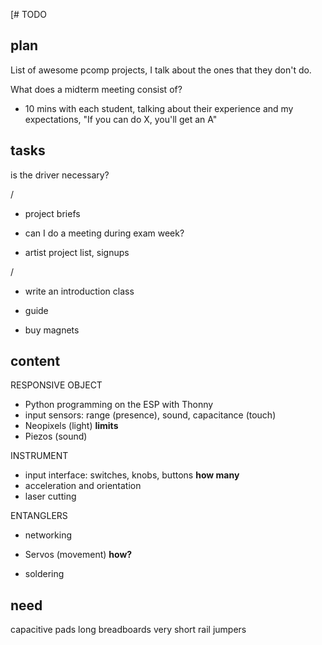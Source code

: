 [# TODO

## plan

List of awesome pcomp projects, I talk about the ones that they don't do. 

What does a midterm meeting consist of?
- 10 mins with each student, talking about their experience and my expectations, "If you can do X, you'll get an A"


## tasks

is the driver necessary?

/

- project briefs

- can I do a meeting during exam week?

- artist project list, signups

/

- write an introduction class

- guide

- buy magnets


## content


RESPONSIVE OBJECT
- Python programming on the ESP with Thonny
- input sensors: range (presence), sound, capacitance (touch)
- Neopixels (light)          **limits**
- Piezos (sound)

INSTRUMENT
- input interface: switches, knobs, buttons  **how many**
- acceleration and orientation
- laser cutting

ENTANGLERS
- networking
- Servos (movement)         **how?**

- soldering



## need

capacitive pads
long breadboards
very short rail jumpers



